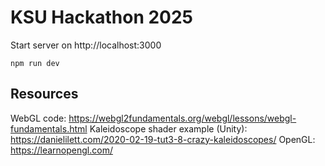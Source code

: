 # KSU Hackathon 2025

Start server on http://localhost:3000 
```
npm run dev
```

## Resources
WebGL code: https://webgl2fundamentals.org/webgl/lessons/webgl-fundamentals.html
Kaleidoscope shader example (Unity): https://danielilett.com/2020-02-19-tut3-8-crazy-kaleidoscopes/
OpenGL: https://learnopengl.com/

